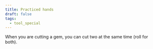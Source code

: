 ```yaml
---
title: Practiced hands
draft: false
tags:
  - tool_special
---
```

When you are cutting a gem, you can cut two at the same time (roll for both).